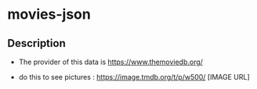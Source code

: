 # movies-json

##   Description

- The provider of this data is https://www.themoviedb.org/

- do this to see pictures : https://image.tmdb.org/t/p/w500/  [IMAGE URL]
